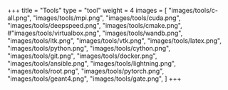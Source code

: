 +++
title = "Tools"
type = "tool"
weight = 4
images = [
    "images/tools/c-all.png", 
    "images/tools/mpi.png",
    "images/tools/cuda.png", 
    "images/tools/deepspeed.png", 
    "images/tools/cmake.png", 
    #"images/tools/virtualbox.png",
    "images/tools/wandb.png",
    "images/tools/itk.png", 
    "images/tools/vtk.png", 
    "images/tools/latex.png",
    "images/tools/python.png",
    "images/tools/cython.png",
    "images/tools/git.png",
    "images/tools/docker.png",
    "images/tools/ansible.png",
    "images/tools/lightning.png", 
    "images/tools/root.png",
    "images/tools/pytorch.png", 
    "images/tools/geant4.png", 
    "images/tools/gate.png", 
    ]
+++

